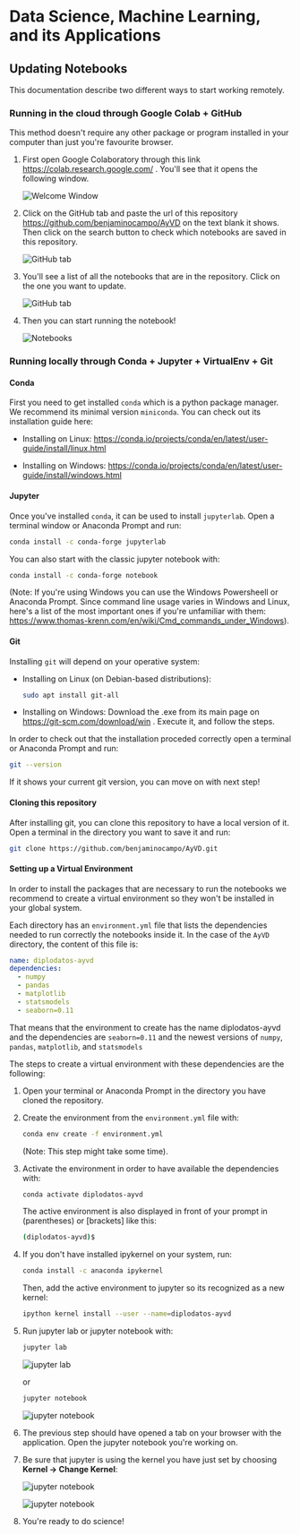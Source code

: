 # Data Science, Machine Learning, and its Applications

## Updating Notebooks

This documentation describe two different ways to start working remotely.

### Running in the cloud through Google Colab + GitHub

This method doesn't require any other package or program installed in your
computer than just you're favourite browser.

1. First open Google Colaboratory through this link
   <https://colab.research.google.com/> . You'll see that it opens the following
   window.

    ![Welcome Window](docs_images/colab_github_part1.png)

2. Click on the GitHub tab and paste the url of this repository
   <https://github.com/benjaminocampo/AyVD> on the text blank it shows.
   Then click on the search button to check which notebooks are saved in this
   repository.

    ![GitHub tab](docs_images/colab_github_part2.png)

3. You'll see a list of all the notebooks that are in the repository. Click on
   the one you want to update.

    ![GitHub tab](docs_images/colab_github_part3.png)

4. Then you can start running the notebook!

    ![Notebooks](docs_images/colab_github_part4.png)

### Running locally through Conda + Jupyter + VirtualEnv + Git

#### Conda

First you need to get installed `conda` which is a python package manager. We
recommend its minimal version `miniconda`. You can check out its installation
guide here:

- Installing on Linux:
  <https://conda.io/projects/conda/en/latest/user-guide/install/linux.html>

- Installing on Windows:
  <https://conda.io/projects/conda/en/latest/user-guide/install/windows.html>

#### Jupyter

Once you've installed `conda`, it can be used to install `jupyterlab`. Open a
terminal window or Anaconda Prompt and run:

```bash
conda install -c conda-forge jupyterlab
```

You can also start with the classic jupyter notebook with:

```bash
conda install -c conda-forge notebook
```

(Note: If you're using Windows you can use the Windows Powersheell or Anaconda
Prompt. Since command line usage varies in Windows and Linux, here's a list of
the most important ones if you're unfamiliar with them:
<https://www.thomas-krenn.com/en/wiki/Cmd_commands_under_Windows>).

#### Git

Installing `git` will depend on your operative system:

- Installing on Linux (on Debian-based distributions):

    ```bash
    sudo apt install git-all
    ```

- Installing on Windows: Download the .exe from its main page on
  https://git-scm.com/download/win . Execute it, and follow the steps.

In order to check out that the installation proceded correctly open a terminal
or Anaconda Prompt and run:

```bash
git --version
```

If it shows your current git version, you can move on with next step!

#### Cloning this repository

After installing git, you can clone this repository to have a local version of
it. Open a terminal in the directory you want to save it and run:

```bash
git clone https://github.com/benjaminocampo/AyVD.git
```

#### Setting up a Virtual Environment

In order to install the packages that are necessary to run the notebooks we
recommend to create a virtual environment so they won't be installed in your
global system.

Each directory has an `environment.yml` file that lists the dependencies needed
to run correctly the notebooks inside it. In the case of the `AyVD` directory,
the content of this file is:

```yml
name: diplodatos-ayvd
dependencies:
  - numpy
  - pandas
  - matplotlib
  - statsmodels
  - seaborn=0.11
```

That means that the environment to create has the name diplodatos-ayvd and the
dependencies are `seaborn=0.11` and the newest versions of `numpy`, `pandas`,
`matplotlib`, and `statsmodels`

The steps to create a virtual environment with these dependencies are the
following:

1. Open your terminal or Anaconda Prompt in the directory you have cloned the
   repository.

2. Create the environment from the `environment.yml` file with:

    ```bash
    conda env create -f environment.yml
    ```

    (Note: This step might take some time).

3. Activate the environment in order to have available the dependencies with:

    ```bash
    conda activate diplodatos-ayvd
    ```

    The active environment is also displayed in front of your prompt in
    (parentheses) or [brackets] like this:

    ```bash
    (diplodatos-ayvd)$
    ```

4. If you don't have installed ipykernel on your system, run:

    ```bash
    conda install -c anaconda ipykernel
    ```

    Then, add the active environment to jupyter so its recognized as a new kernel:

    ```bash
    ipython kernel install --user --name=diplodatos-ayvd
    ```

5. Run jupyter lab or jupyter notebook with:

    ```bash
    jupyter lab
    ```

    ![jupyter lab](docs_images/conda_jupyter_venv_part4.png)

    or

    ```bash
    jupyter notebook
    ```

    ![jupyter notebook](docs_images/conda_jupyter_venv_part5.png)

6. The previous step should have opened a tab on your browser with the
   application. Open the jupyter notebook you're working on.

7. Be sure that jupyter is using the kernel you have just set by choosing
   **Kernel -> Change Kernel**:

    ![jupyter notebook](docs_images/conda_jupyter_venv_part6.png)

    ![jupyter notebook](docs_images/conda_jupyter_venv_part7.png)

8. You're ready to do science!
